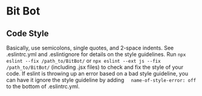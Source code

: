 # Bit Bot

## Code Style

Basically, use semicolons, single quotes, and 2-space indents. See .eslintrc.yml and .eslintignore
for details on the style guidelines. Run `npx eslint --fix /path_to/BitBot/` or `npx eslint --ext js
--fix /path_to/BitBot/` (including .jsx files) to check and fix the style of your code. If eslint is
throwing up an error based on a bad style guideline, you can have it ignore the style guideline by
adding `  name-of-style-error: off` to the bottom of .eslintrc.yml.
